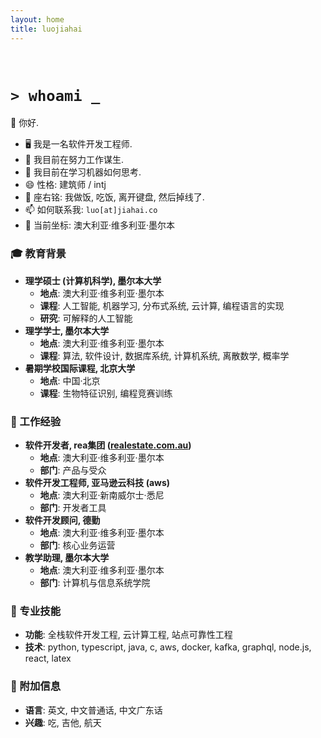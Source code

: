 ```yaml
---
layout: home
title: luojiahai
---
```


<br/>

# `> whoami _`

👋 你好.

- 🖥️ 我是一名软件开发工程师.
- 🔭 我目前在努力工作谋生.
- 🌱 我目前在学习机器如何思考.
- 😄 性格: 建筑师 / intj
- 💬 座右铭: 我做饭, 吃饭, 离开键盘, 然后掉线了.
- 📫 如何联系我: `luo[at]jiahai.co`
- 📍 当前坐标: 澳大利亚·维多利亚·墨尔本

### 🎓 教育背景

- **理学硕士 (计算机科学), 墨尔本大学**
  - **地点**: 澳大利亚·维多利亚·墨尔本
  - **课程**: 人工智能, 机器学习, 分布式系统, 云计算, 编程语言的实现
  - **研究**: 可解释的人工智能
- **理学学士, 墨尔本大学**
  - **地点**: 澳大利亚·维多利亚·墨尔本
  - **课程**: 算法, 软件设计, 数据库系统, 计算机系统, 离散数学, 概率学
- **暑期学校国际课程, 北京大学**
  - **地点**: 中国·北京
  - **课程**: 生物特征识别, 编程竞赛训练

### 🏢 工作经验

- **软件开发者, rea集团 ([realestate.com.au](https://realestate.com.au/))**
  - **地点**: 澳大利亚·维多利亚·墨尔本
  - **部门**: 产品与受众
- **软件开发工程师, 亚马逊云科技 (aws)**
  - **地点**: 澳大利亚·新南威尔士·悉尼
  - **部门**: 开发者工具
- **软件开发顾问, 德勤**
  - **地点**: 澳大利亚·维多利亚·墨尔本
  - **部门**: 核心业务运营
- **教学助理, 墨尔本大学**
  - **地点**: 澳大利亚·维多利亚·墨尔本
  - **部门**: 计算机与信息系统学院

### 🚀 专业技能

- **功能**: 全栈软件开发工程, 云计算工程, 站点可靠性工程
- **技术**: python, typescript, java, c, aws, docker, kafka, graphql, node.js, react, latex

### 🥔 附加信息

- **语言**: 英文, 中文普通话, 中文广东话
- **兴趣**: 吃, 吉他, 航天
